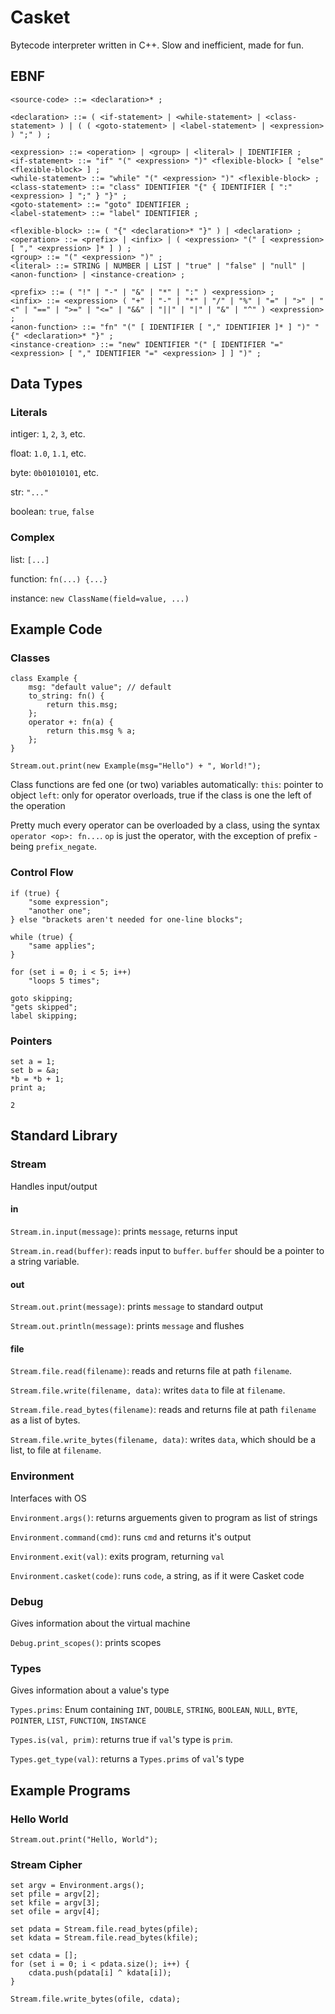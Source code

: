 # Casket #

Bytecode interpreter written in C++. Slow and inefficient, made for fun.

## EBNF ##
```EBNF
<source-code> ::= <declaration>* ;

<declaration> ::= ( <if-statement> | <while-statement> | <class-statement> ) | ( ( <goto-statement> | <label-statement> | <expression> ) ";" ) ;

<expression> ::= <operation> | <group> | <literal> | IDENTIFIER ;
<if-statement> ::= "if" "(" <expression> ")" <flexible-block> [ "else" <flexible-block> ] ;
<while-statement> ::= "while" "(" <expression> ")" <flexible-block> ;
<class-statement> ::= "class" IDENTIFIER "{" { IDENTIFIER [ ":" <expression> ] ";" } "}" ;
<goto-statement> ::= "goto" IDENTIFIER ;
<label-statement> ::= "label" IDENTIFIER ;

<flexible-block> ::= ( "{" <declaration>* "}" ) | <declaration> ;
<operation> ::= <prefix> | <infix> | ( <expression> "(" [ <expression> [ "," <expression> ]* ] ) ;
<group> ::= "(" <expression> ")" ;
<literal> ::= STRING | NUMBER | LIST | "true" | "false" | "null" | <anon-function> | <instance-creation> ;

<prefix> ::= ( "!" | "-" | "&" | "*" | ":" ) <expression> ;
<infix> ::= <expression> ( "+" | "-" | "*" | "/" | "%" | "=" | ">" | "<" | "==" | ">=" | "<=" | "&&" | "||" | "|" | "&" | "^" ) <expression> ;
<anon-function> ::= "fn" "(" [ IDENTIFIER [ "," IDENTIFIER ]* ] ")" "{" <declaration>* "}" ;
<instance-creation> ::= "new" IDENTIFIER "(" [ IDENTIFIER "=" <expression> [ "," IDENTIFIER "=" <expression> ] ] ")" ;

```


## Data Types ##

### Literals ###
intiger: ```1```, ```2```, ```3```, etc.

float: ```1.0```, ```1.1```, etc.

byte: ```0b01010101```, etc.

str: ```"..."```

boolean: ```true```, ```false```

### Complex ###
list: ```[...]```

function: ```fn(...) {...}```

instance: ```new ClassName(field=value, ...)```

## Example Code ##

### Classes ###

```
class Example {
    msg: "default value"; // default
    to_string: fn() {
        return this.msg;
    };
    operator +: fn(a) {
        return this.msg % a;
    };
}

Stream.out.print(new Example(msg="Hello") + ", World!");
```

Class functions are fed one (or two) variables automatically:
```this```: pointer to object
```left```: only for operator overloads, true if the class is one the left of the operation

Pretty much every operator can be overloaded by a class, using the syntax ```operator <op>: fn...```. ```op``` is just the operator, with the exception of prefix - being ```prefix_negate```. 

### Control Flow ###
```
if (true) {
    "some expression";
    "another one";
} else "brackets aren't needed for one-line blocks";
```
```
while (true) {
    "same applies";
}
```
```
for (set i = 0; i < 5; i++)
    "loops 5 times";
```
```
goto skipping;
"gets skipped";
label skipping;
```


### Pointers ###

```
set a = 1;
set b = &a;
*b = *b + 1;
print a;
```
```
2
```

## Standard Library ##

### Stream ###


Handles input/output


#### in ####

```Stream.in.input(message)```: prints ```message```, returns input

```Stream.in.read(buffer)```: reads input to ```buffer```. ```buffer``` should be a pointer to a string variable.


#### out ####

```Stream.out.print(message)```: prints ```message``` to standard output

```Stream.out.println(message)```: prints ```message``` and flushes


#### file ####

```Stream.file.read(filename)```: reads and returns file at path ```filename```.

```Stream.file.write(filename, data)```: writes ```data``` to file at ```filename```.

```Stream.file.read_bytes(filename)```: reads and returns file at path ```filename``` as a list of bytes.

```Stream.file.write_bytes(filename, data)```: writes ```data```, which should be a list, to file at ```filename```.



### Environment ###

Interfaces with OS


```Environment.args()```: returns arguements given to program as list of strings

```Environment.command(cmd)```: runs ```cmd``` and returns it's output

```Environment.exit(val)```: exits program, returning ```val```

```Environment.casket(code)```: runs ```code```, a string, as if it were Casket code




### Debug ###

Gives information about the virtual machine


```Debug.print_scopes()```: prints scopes




### Types ###

Gives information about a value's type


```Types.prims```: Enum containing ```INT```, ```DOUBLE```, ```STRING```, ```BOOLEAN```, ```NULL```, ```BYTE```, ```POINTER```, ```LIST```, ```FUNCTION```, ```INSTANCE```


```Types.is(val, prim)```: returns true if ```val```'s type is ```prim```.

```Types.get_type(val)```: returns a ```Types.prims``` of ```val```'s type


## Example Programs ##



### Hello World ###

```Stream.out.print("Hello, World");```



### Stream Cipher ###
```
set argv = Environment.args();
set pfile = argv[2];
set kfile = argv[3];
set ofile = argv[4];

set pdata = Stream.file.read_bytes(pfile);
set kdata = Stream.file.read_bytes(kfile);

set cdata = [];
for (set i = 0; i < pdata.size(); i++) {
    cdata.push(pdata[i] ^ kdata[i]);
}

Stream.file.write_bytes(ofile, cdata);
```
